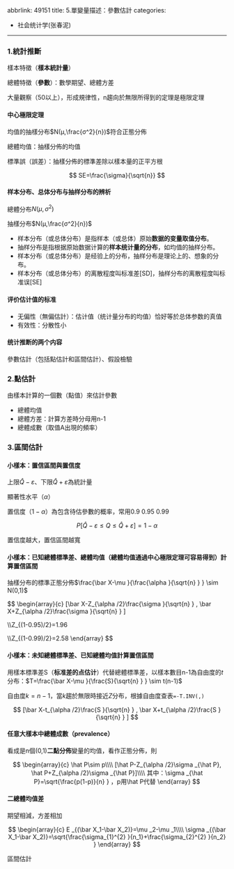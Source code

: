 abbrlink: 49151
title: 5.單變量描述：參數估計
categories:
  - 社会统计学(张春泥)
---
### 1.統計推斷

樣本特徵（**樣本統計量**）

總體特徵（**參數**）：數學期望、總體方差

大量觀察（50以上），形成規律性，n趨向於無限所得到的定理是極限定理

#### 中心極限定理

均值的抽樣分布$N(μ,\frac{σ^2}{n})$符合正態分佈

總體均值：抽樣分佈的均值

標準誤（誤差）：抽樣分佈的標準差除以樣本量的正平方根

$$
SE=\frac{\sigma}{\sqrt{n}}
$$

#### 样本分布、总体分布与抽样分布的辨析

總體分布$N(μ,σ^2)$

抽樣分布$N(μ,\frac{σ^2}{n})$

- 样本分布（或总体分布）是指样本（或总体）原始**数据的变量取值分布**。
- 抽样分布是指根据原始数据计算的**样本统计量的分布**，如均值的抽样分布。
- 样本分布（或总体分布）是经验上的分布，抽样分布是理论上的、想象的分布。
- 样本分布（或总体分布）的离散程度叫标准差[SD]，抽样分布的离散程度叫标准误[SE]

#### 评价估计值的标准

- 无偏性（無偏估計）：估计值（统计量分布的均值）恰好等於总体参数的真值
- 有效性：分散性小

#### 统计推断的两个内容

參數估計（包括點估計和區間估計）、假設檢驗

### 2.點估計

由樣本計算的一個數（點值）來估計參數

- 總體均值
- 總體方差：計算方差時分母用n-1
- 總體成數（取值A出現的頻率）

### 3.區間估計

#### 小樣本：置信區間與置信度

上限$\hat Q-\varepsilon$、下限$\hat Q+\varepsilon$為統計量

顯著性水平（$\alpha$）

置信度（$1-\alpha$）為包含待估參數的概率，常用0.9 0.95 0.99

$$
P[\hat Q-\varepsilon \le Q\le \hat Q+\varepsilon ]=1-\alpha 
$$

置信度越大，置信區間越寬

#### 小樣本：已知總體標準差、總體均值（總體均值通過中心極限定理可容易得到）計算置信區間

抽樣分布的標準正態分佈$\frac{\bar X-\mu }{\frac{\alpha }{\sqrt{n} } } \sim N(0,1)$

$$
\begin{array}{c}
[\bar X-Z_{\alpha /2}\frac{\sigma }{\sqrt{n} } , \bar X+Z_{\alpha /2}\frac{\sigma }{\sqrt{n} } ]

\\\\Z_{(1-0.95)/2}=1.96

\\\\Z_{(1-0.99)/2}=2.58
\end{array}
$$

#### 小樣本：未知總體標準差、已知總體均值計算置信區間

用樣本標準差S（**标准差的点估计**）代替總體標準差，以樣本數目n-1為自由度的$t$分布：$T=\frac{\bar X-\mu }{\frac{S}{\sqrt{n} } } \sim t(n-1)$

自由度$k=n-1$，當$k$趨於無限時接近$Z$分布，根據自由度查表`=-T.INV(,)`

$$
[\bar X-t_{\alpha /2}\frac{S }{\sqrt{n} } , \bar X+t_{\alpha /2}\frac{S }{\sqrt{n} } ]
$$

#### 任意大樣本中總體成數（prevalence）

看成是n個(0,1)**二點分佈**變量的均值，看作正態分佈，則

$$
\begin{array}{c}
\hat P\sim p\\\\
[\hat P-Z_{\alpha /2}\sigma _{\hat P}, \hat P+Z_{\alpha /2}\sigma _{\hat P}]\\\\
其中：\sigma _{\hat P}=\sqrt{\frac{p(1-p)}{n} } ，p用\hat P代替
\end{array}
$$

#### 二總體均值差

期望相減，方差相加

$$
\begin{array}{c}
E _{(\bar X_1-\bar X_2)}=\mu _2-\mu _1\\\\
\sigma _{(\bar X_1-\bar X_2)}=\sqrt{\frac{\sigma_{1}^{2} }{n_1}+\frac{\sigma_{2}^{2} }{n_2}  } 
\end{array}
$$

區間估計